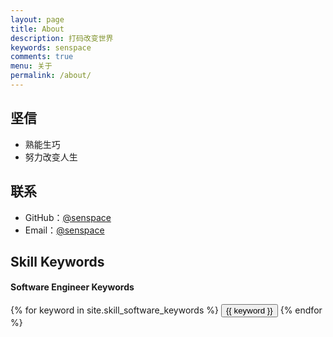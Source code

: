 ```yaml
---
layout: page
title: About
description: 打码改变世界
keywords: senspace
comments: true
menu: 关于
permalink: /about/
---
```


## 坚信

* 熟能生巧
* 努力改变人生

## 联系

* GitHub：[@senspace](https://github.com/senspace)
* Email：[@senspace](notefan.j@gmail.com)

## Skill Keywords

#### Software Engineer Keywords
<div class="btn-inline">
    {% for keyword in site.skill_software_keywords %}
    <button class="btn btn-outline" type="button">{{ keyword }}</button>
    {% endfor %}
</div>
